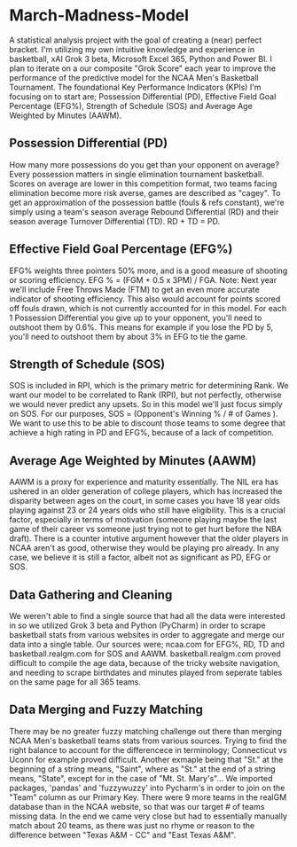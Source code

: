 # March-Madness-Model
A statistical analysis project with the goal of creating a (near) perfect bracket. I'm utilizing my own intuitive knowledge and experience in basketball, xAI Grok 3 beta, Microsoft Excel 365, Python and Power BI. I plan to iterate on a our composite "Grok Score" each year to improve the performance of the predictive model for the NCAA Men's Basketball Tournament. The foundational Key Performance Indicators (KPIs) I'm focusing on to start are; Possession Differential (PD), Effective Field Goal Percentage (EFG%), Strength of Schedule (SOS) and Average Age Weighted by Minutes (AAWM). 

## Possession Differential (PD)
How many more possessions do you get than your opponent on average? Every possession matters in single elimination tournament basketball. Scores on average are lower in this competition format, two teams facing elimination become more risk averse, games are described as "cagey". To get an approximation of the possession battle (fouls & refs constant), we're simply using a team's season average Rebound Differential (RD) and their season average Turnover Differential (TD). RD + TD = PD. 

## Effective Field Goal Percentage (EFG%)
EFG% weights three pointers 50% more, and is a good measure of shooting or scoring efficiency. EFG % = (FGM + 0.5 x 3PM) / FGA. Note: Next year we'll include Free Throws Made (FTM) to get an even more accurate indicator of shooting efficiency. This also would account for points scored off fouls drawn, which is not currently accounted for in this model. For each 1 Possession Differential you give up to your opponent, you'll need to outshoot them by 0.6%. This means for example if you lose the PD by 5, you'll need to outshoot them by about 3% in EFG to tie the game. 

## Strength of Schedule (SOS)
SOS is included in RPI, which is the primary metric for determining Rank. We want our model to be correlated to Rank (RPI), but not perfectly, otherwise we would never predict any upsets. So in this model we'll just focus simply on SOS. For our purposes, SOS = (Opponent's Winning % / # of Games ). We want to use this to be able to discount those teams to some degree that achieve a high rating in PD and EFG%, because of a lack of competition. 

## Average Age Weighted by Minutes (AAWM)
AAWM is a proxy for experience and maturity essentially. The NIL era has ushered in an older generation of college players, which has increased the disparity between ages on the court, in some cases you have 18 year olds playing against 23 or 24 years olds who still have eligibility. This is a crucial factor, especially in terms of motivation (someone playing maybe the last game of their career vs someone just trying not to get hurt before the NBA draft). There is a counter intutive argument however that the older players in NCAA aren't as good, otherwise they would be playing pro already. In any case, we believe it is still a factor, albeit not as significant as PD, EFG or SOS. 

## Data Gathering and Cleaning
We weren't able to find a single source that had all the data were interested in so we utilized Grok 3 beta and Python (PyCharm) in order to scrape basketball stats from various websites in order to aggregate and merge our data into a single table. Our sources were; ncaa.com for EFG%, RD, TD  and basketball.realgm.com for SOS and AAWM. basketball.realgm.com proved difficult to compile the age data, because of the tricky website navigation, and needing to scrape birthdates and minutes played from seperate tables on the same page for all 365 teams.

## Data Merging and Fuzzy Matching 
There may be no greater fuzzy matching challenge out there than merging NCAA Men's basketball teams stats from various sources. Trying to find the right balance to account for the differencece in terminology; Connecticut vs Uconn for example proved difficult. Another exmaple being that "St." at the beginning of a string means, "Saint", where as "St." at the end of a string means, "State", except for in the case of "Mt. St. Mary's"... We imported packages, 'pandas' and 'fuzzywuzzy' into Pycharm's in order to join on the "Team" column as our Primary Key. There were 9 more teams in the realGM database than in the NCAA website, so that was our target # of teams missing data. In the end we came very close but had to essentially manually match about 20 teams, as there was just no rhyme or reason to the difference between "Texas A&M - CC" and "East Texas A&M". 

